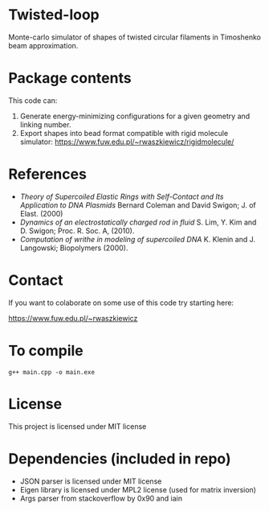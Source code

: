# Twisted-loop
Monte-carlo simulator of shapes of twisted circular filaments in Timoshenko beam approximation.

# Package contents
This code can:
1. Generate energy-minimizing configurations for a given geometry and linking number.
2. Export shapes into bead format compatible with rigid molecule simulator:
 https://www.fuw.edu.pl/~rwaszkiewicz/rigidmolecule/

# References
- *Theory of Supercoiled Elastic Rings with Self-Contact and Its Application to DNA Plasmids* Bernard Coleman and David Swigon; J. of Elast. (2000)
- *Dynamics of an electrostatically charged rod in fluid* S. Lim, Y. Kim and D. Swigon; Proc. R. Soc. A, (2010).
- *Computation of writhe in modeling of supercoiled DNA* K. Klenin and J. Langowski; Biopolymers (2000).

# Contact
If you want to colaborate on some use of this code try starting here:

https://www.fuw.edu.pl/~rwaszkiewicz

# To compile
`g++ main.cpp -o main.exe`

# License
This project is licensed under MIT license

# Dependencies (included in repo)
- JSON parser is licensed under MIT license
- Eigen library is licensed under MPL2 license (used for matrix inversion)
- Args parser from stackoverflow by 0x90 and iain
